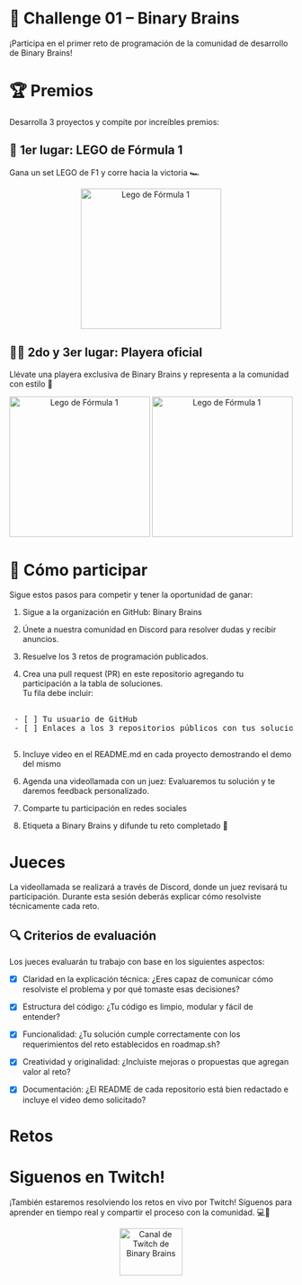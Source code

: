 # 🧠 Challenge 01 – Binary Brains

¡Participa en el primer reto de programación de la comunidad de desarrollo de Binary Brains!

# 🏆 Premios

Desarrolla 3 proyectos y compite por increíbles premios:

## 🥇 1er lugar: LEGO de Fórmula 1
Gana un set LEGO de F1 y corre hacia la victoria 🏎️
<div align="center">
<img src="https://github.com/user-attachments/assets/9059e298-b5cc-48c2-8dd0-55e279651ce3" alt="Lego de Fórmula 1" width="250px">
</div>

## 🥈🥉 2do y 3er lugar: Playera oficial
Llévate una playera exclusiva de Binary Brains y representa a la comunidad con estilo 👕
<div align="center">
  <img src="https://github.com/user-attachments/assets/1a67e6d3-fe59-421f-bb81-89c5e14ac557" alt="Lego de Fórmula 1" width="250px">
  <img src="https://github.com/user-attachments/assets/7fb7e3c0-98f1-4c01-9127-f11da40770c5" alt="Lego de Fórmula 1" width="250px">
  
</div>


# 🚀 Cómo participar
Sigue estos pasos para competir y tener la oportunidad de ganar:

1. Sigue a la organización en GitHub: Binary Brains

2. Únete a nuestra comunidad en Discord para resolver dudas y recibir anuncios. 

3. Resuelve los 3 retos de programación publicados.

4. Crea una pull request (PR) en este repositorio agregando tu participación a la tabla de soluciones.
    <br>Tu fila debe incluir:

 <pre> 
 - [ ] Tu usuario de GitHub
 - [ ] Enlaces a los 3 repositorios públicos con tus soluciones.
 </pre>
5.  Incluye video en el README.md en cada proyecto demostrando el demo del mismo

6.  Agenda una videollamada con un juez: Evaluaremos tu solución y te daremos feedback personalizado.

7. Comparte tu participación en redes sociales
8. Etiqueta a Binary Brains y difunde tu reto completado 🙌

# Jueces 
La videollamada se realizará a través de Discord, donde un juez revisará tu participación. Durante esta sesión deberás explicar cómo resolviste técnicamente cada reto.

## 🔍 Criterios de evaluación
Los jueces evaluarán tu trabajo con base en los siguientes aspectos:

- [x] Claridad en la explicación técnica: ¿Eres capaz de comunicar cómo resolviste el problema y por qué tomaste esas decisiones?

- [x] Estructura del código: ¿Tu código es limpio, modular y fácil de entender?

- [x] Funcionalidad: ¿Tu solución cumple correctamente con los requerimientos del reto establecidos en roadmap.sh?

- [x] Creatividad y originalidad: ¿Incluiste mejoras o propuestas que agregan valor al reto?

- [x] Documentación: ¿El README de cada repositorio está bien redactado e incluye el video demo solicitado?

# Retos 

# Siguenos en Twitch! 

¡También estaremos resolviendo los retos en vivo por Twitch!
Síguenos para aprender en tiempo real y compartir el proceso con la comunidad. 💻🚀
<div align="center">
<a href="https://www.twitch.tv/binarybrains" target="blank">
    <img align="center" src="https://upload.wikimedia.org/wikipedia/commons/c/ce/Twitch_logo_2019.svg" alt="Canal de Twitch de Binary Brains" height="84px" width="112px" />
  </a>
